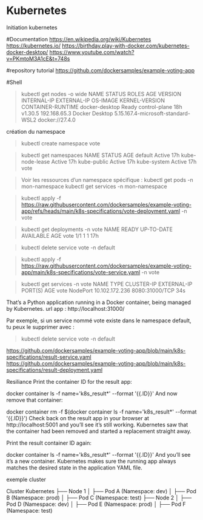 # Kubernetes
Initiation kubernetes 

#Documentation
https://en.wikipedia.org/wiki/Kubernetes
https://kubernetes.io/
https://birthday.play-with-docker.com/kubernetes-docker-desktop/
https://www.youtube.com/watch?v=PKmtoM3A1cE&t=748s

#repository tutorial 
https://github.com/dockersamples/example-voting-app

#Shell 

>kubectl get nodes -o wide
NAME             STATUS   ROLES           AGE   VERSION   INTERNAL-IP    EXTERNAL-IP   OS-IMAGE         KERNEL-VERSION                       CONTAINER-RUNTIME
docker-desktop   Ready    control-plane   18h   v1.30.5   192.168.65.3   <none>        Docker Desktop   5.15.167.4-microsoft-standard-WSL2   docker://27.4.0

création du namespace
>kubectl create namespace vote

>kubectl get namespaces
NAME              STATUS   AGE
default           Active   17h
kube-node-lease   Active   17h
kube-public       Active   17h
kube-system       Active   17h
vote      

>Voir les ressources d’un namespace spécifique :
kubectl get pods -n mon-namespace
kubectl get services -n mon-namespace

>kubectl apply -f https://raw.githubusercontent.com/dockersamples/example-voting-app/refs/heads/main/k8s-specifications/vote-deployment.yaml -n vote

>kubectl get deployments -n vote
NAME   READY   UP-TO-DATE   AVAILABLE   AGE
vote   1/1     1            1           17h

>kubectl delete service vote -n default

>kubectl apply -f https://raw.githubusercontent.com/dockersamples/example-voting-app/main/k8s-specifications/vote-service.yaml -n vote

>kubectl get services -n vote
NAME   TYPE       CLUSTER-IP       EXTERNAL-IP   PORT(S)          AGE
vote   NodePort   10.102.172.236   <none>        8080:31000/TCP   34s

That’s a Python application running in a Docker container, being managed by Kubernetes. 
url app : http://localhost:31000/

Par exemple, si un service nommé vote existe dans le namespace default, tu peux le supprimer avec :
>kubectl delete service vote -n default


https://github.com/dockersamples/example-voting-app/blob/main/k8s-specifications/result-service.yaml
https://github.com/dockersamples/example-voting-app/blob/main/k8s-specifications/result-deployment.yaml


Resiliance 
Print the container ID for the result app:

docker container ls -f name='k8s_result*' --format '{{.ID}}'
And now remove that container:

docker container rm -f $(docker container ls -f name='k8s_result*' --format '{{.ID}}')
Check back on the result app in your browser at http://localhost:5001 and you’ll see it’s still working. Kubernetes saw that the container had been removed and started a replacement straight away.

Print the result container ID again:

docker container ls -f name='k8s_result*' --format '{{.ID}}'
And you’ll see it’s a new container. Kubernetes makes sure the running app always matches the desired state in the application YAML file.


exemple cluster 

Cluster Kubernetes
├── Node 1
│   ├── Pod A (Namespace: dev)
│   ├── Pod B (Namespace: prod)
│   ├── Pod C (Namespace: test)
├── Node 2
│   ├── Pod D (Namespace: dev)
│   ├── Pod E (Namespace: prod)
│   ├── Pod F (Namespace: test)



